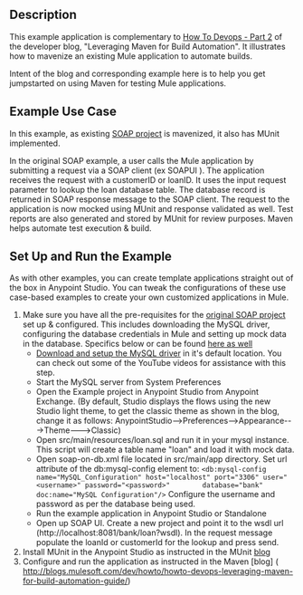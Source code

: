 ## Description

This example application is complementary to [How To Devops - Part 2]( http://blogs.mulesoft.com/dev/howto/howto-devops-lev…automation-guide/) of the developer blog, "Leveraging Maven for Build Automation". It illustrates how to mavenize an existing Mule application to automate builds.  

Intent of the blog and corresponding example here is to help you get jumpstarted on using Maven for testing Mule applications.

## Example Use Case

In this example, as existing [SOAP project](https://www.mulesoft.com/exchange/#!/expose-database-through-soap-web-service) is mavenized, it also has MUnit implemented.
 
In the original SOAP example, a user calls the Mule application by submitting a request via a SOAP client (ex SOAPUI ). The application receives the request with a customerID or loanID. It uses the input request parameter to lookup the loan database table. The database record is returned in SOAP response message to the SOAP client.
The request to the application is now mocked using MUnit and response validated as well. Test reports are also generated and stored by MUnit for review purposes. Maven helps automate test execution & build.

## Set Up and Run the Example

As with other examples, you can create template applications straight out of the box in Anypoint Studio. You can tweak the configurations of these use case-based examples to create your own customized applications in Mule.

1. Make sure you have all the pre-requisites for the [original SOAP project](https://www.mulesoft.com/exchange/#!/expose-database-through-soap-web-service) set up & configured. This includes downloading the MySQL driver, configuring the database credentials in Mule and setting up mock data in the database. Specifics below or can be found [here as well]( https://www.mulesoft.com/exchange/#!/expose-database-through-soap-web-service)
    * [Download and setup the MySQL driver](http://dev.mysql.com/doc/refman/5.7/en/installing.html) in it's default location. You can check out some of the YouTube videos for assistance with this step.
    * Start the MySQL server from System Preferences
    * Open the Example project in Anypoint Studio from Anypoint Exchange. (By default, Studio displays the flows using the new Studio light theme, to get the classic theme as shown in the blog, change it as follows: AnypointStudio-->Preferences-->Appearance--->Theme--->Classic)
    * Open src/main/resources/loan.sql and run it in your mysql instance. This script will create a table name "loan" and load it with mock data.
    * Open soap-on-db.xml file located in src/main/app directory. Set url attribute of the db:mysql-config element to:
    `<db:mysql-config name="MySQL_Configuration" host="localhost" port="3306" user="<username>" password="<password>"        database="bank" doc:name="MySQL Configuration"/>` Configure the username and password as per the database being used.
   * Run the example application in Anypoint Studio or Standalone
   * Open up SOAP UI. Create a new project and point it to the wsdl url
(http://localhost:8081/bank/loan?wsdl). In the request message populate the loanId or customerId for the lookup and press send.
2. Install MUnit in the Anypoint Studio as instructed in the MUnit [blog]( http://blogs.mulesoft.com/dev/howto/howto-devops-leveraging-munit-for-test-automation-guide/)
3. Configure and run the application as instructed in the Maven [blog] ( http://blogs.mulesoft.com/dev/howto/howto-devops-leveraging-maven-for-build-automation-guide/)
